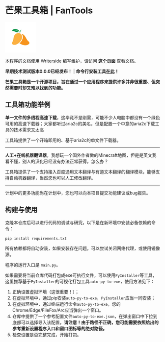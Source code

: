 # 芒果工具箱 | FanTools

<img src="data/two_mango_es.png" alt="芒果工具箱Logo" height="100" width="100">

本程序的文档使用 Writerside 编写维护，请访问 **[这个页面](https://docs.mangofanfan.cn/fantools)** 查看文档。

**早期技术测试版本0.0.0已经发布！** | **命令行安装工具[在此](https://github.com/mangofanfan/FanToolsInstaller)！**

**芒果工具箱是一个开源项目，旨在通过一个应用程序来提供许多并非很重要、但突然需要时却又难以找到的功能。**

## 工具箱功能举例

**单一文件的多线程高速下载**，这毕竟不是刚需，可能不少人电脑中都没有一个绿色可用的高速下载器；大家都听过aria2c的美名，但是配置一个中意的aria2c下载工具的技术需求又太高

工具箱提供了一个开箱即用的、基于aria2c的单文件下载器。

----

**人工+在线机器翻译器**，我想玩一个国外作者做的Minecraft地图，但是是英文我看不懂，别人的汉化已经没有办法正常获得，怎么办？

工具箱提供了一个支持接入百度通用文本翻译与有道文本翻译的翻译模块，能够支持自动机器翻译，当然您也可以人工修改翻译。

----

计划中的更多功能尚在计划中，您也可以向本项目提交功能建议或bug报告。

## 构建与使用

克隆本仓库后可以进行代码的调试与研究，以下是在新环境中安装必备依赖的命令：

    pip install requirements.txt

所有依赖都将自动安装，如果安装存在问题，可以尝试关闭网络代理，或使用镜像源。

程序的运行入口是 `main.py`。

如果需要将当前仓库代码打包成exe可执行文件，可以使用`PyInstaller`等工具，这里推荐基于`PyInstaller`的可视化打包工具`auto-py-to-exe`，使用方法见下：

1. 正确设置虚拟环境（这很重要！）；
2. 在虚拟环境中，通过pip安装`auto-py-to-exe`，`PyInstaller`应当一同安装；
3. 在虚拟环境中，通过终端运行命令`auto-py-to-exe`，您的Chrome/Edge/FileFox/Arc应当弹出一个窗口。
4. 仓库中提供了一个参考配置文件`auto-py-to-exe.json`，在弹出窗口中下拉到底部可以选择导入该配置，**请注意！由于路径不正确，您可能需要依照给出的参考重新设置程序入口和窗口图标等的绝对路径。**
5. 检查设置是否完整完成，开始打包。
